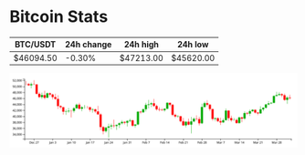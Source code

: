 # Bitcoin Stats

BTC/USDT|24h change|24h high|24h low|
|---|---|---|---|
|$46094.50|-0.30%|$47213.00|$45620.00|

<img src="./chart.svg">
